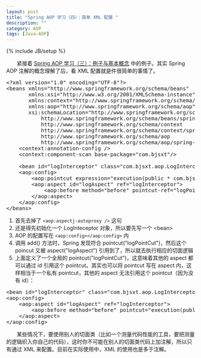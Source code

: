 ```yaml
---
layout: post
title: "Spring AOP 学习（四）：简单 XML 配置 "
description: ""
category: AOP
tags: [Java-AOP]
---
```

{% include JB/setup %}

　　紧接着 [Spring AOP 学习（三）：例子与基本概念](/aop/2010/08/02/learning-spring-aop-part-3-example-and-basic-concept/) 中的例子。其实 Spring AOP 注解的概念理解了后，看 XML 配置就是件很简单的事情了。

<pre class="prettyprint linenums">
&lt;?xml version="1.0" encoding="UTF-8"?&gt;  
&lt;beans xmlns="http://www.springframework.org/schema/beans"  
	   xmlns:xsi="http://www.w3.org/2001/XMLSchema-instance"  
	   xmlns:context="http://www.springframework.org/schema/context"  
	   xmlns:aop="http://www.springframework.org/schema/aop"  
	   xsi:schemaLocation="http://www.springframework.org/schema/beans  
		   http://www.springframework.org/schema/beans/spring-beans-2.5.xsd  
		   http://www.springframework.org/schema/context  
		   http://www.springframework.org/schema/context/spring-context-2.5.xsd  
		   http://www.springframework.org/schema/aop  
		   http://www.springframework.org/schema/aop/spring-aop-2.5.xsd"&gt;  
	&lt;context:annotation-config /&gt;  
	&lt;context:component-scan base-package="com.bjsxt"/&gt;  
  
	&lt;bean id="logInterceptor" class="com.bjsxt.aop.LogInterceptor"&gt;&lt;/bean&gt;  
	&lt;aop:config&gt;  
		&lt;aop:pointcut expression="execution(public * com.bjsxt.service..*.add(..))" id="logPointCut"/&gt;  
		&lt;aop:aspect id="logAspect" ref="logInterceptor"&gt;  
			&lt;aop:before method="before" pointcut-ref="logPointCut" /&gt;  
		&lt;/aop:aspect&gt;  
	&lt;/aop:config&gt;  
&lt;/beans&gt;  
</pre>

1. 首先去掉了 `<aop:aspectj-autoproxy />` 这句
2. 还是得先初始化一个 LogInteceptor 对象，所以要先写一个 &lt;bean&gt;
3. AOP 的配置写在 `<aop:config></aop:config>` 内
4. 调用 add() 方法时，Spring 发现符合 pointcut("logPointCut")，然后这个 poincut 又被 aspect("logAspect") 引用到了，所以就去执行相应的切面逻辑
5. 上面定义了一个全局的 pointcut("logPointCut")，这意味着其他的 aspect 都可以通过 id 引用这个 pointcut。其实也可以将 pointcut 写在 aspect 内，这样相当于一个私有 pointcut，其他的 aspect 无法引用这个 pointcut（因为没有 id）：

<pre class="prettyprint linenums">
&lt;bean id="logInterceptor" class="com.bjsxt.aop.LogInterceptor"&gt;&lt;/bean&gt;  
&lt;aop:config&gt;    
	&lt;aop:aspect id="logAspect" ref="logInterceptor"&gt;  
		&lt;aop:before method="before" pointcut="execution(public * com.bjsxt.service..*.add(..))" /&gt;  
	&lt;/aop:aspect&gt;  
&lt;/aop:config&gt;  
</pre>

　　某些情况下，要使用别人的切面类（比如一个测量代码性能的工具，要把测量的逻辑织入你自己的代码），这时你不可能在别人的切面类代码上加注解，所以只有通过 XML 来配置。目前在实际使用中，XML 的使用也是多于注解。